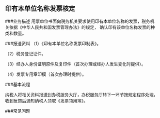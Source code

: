 ## 印有本单位名称发票核定

###业务描述
     用票单位书面向税务机关要求使用印有本单位名称的发票，税务机关依据《中华人民共和国发票管理办法》的规定，
     确认印有该单位名称发票的种类和数量。

###报送资料
（1）《印有本单位名称发票印制表》。

（2）税务登记证件。

（3）经办人身份证明原件及复印件（首次办理或经办人发生变化时提供）。

（4）发票专用章印模（首次办理时提供）。



###基本流程

  纳税人将相关资料报送到办税服务大厅，办税服务厅转下一环节按规定程序处理，收到反馈后通知纳税人领取《发票领用簿》。


###常见问题




